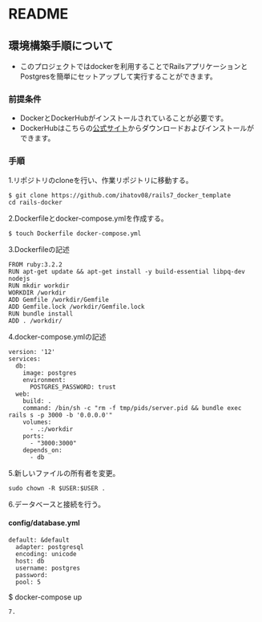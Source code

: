 # README

##  環境構築手順について
*  このプロジェクトではdockerを利用することでRailsアプリケーションとPostgresを簡単にセットアップして実行することができます。
### 前提条件
* DockerとDockerHubがインストールされていることが必要です。
* DockerHubはこちらの[公式サイト](https://hub.docker.com/)からダウンロードおよびインストールができます。
### 手順
1.リポジトリのcloneを行い、作業リポジトリに移動する。
```
$ git clone https://github.com/ihatov08/rails7_docker_template
cd rails-docker
```
2.Dockerfileとdocker-compose.ymlを作成する。
```
$ touch Dockerfile docker-compose.yml
```
3.Dockerfileの記述
```
FROM ruby:3.2.2
RUN apt-get update && apt-get install -y build-essential libpq-dev nodejs 
RUN mkdir workdir
WORKDIR /workdir
ADD Gemfile /workdir/Gemfile
ADD Gemfile.lock /workdir/Gemfile.lock
RUN bundle install
ADD . /workdir/
```
4.docker-compose.ymlの記述
```
version: '12'
services:
  db:
    image: postgres
    environment:
      POSTGRES_PASSWORD: trust
  web:
    build: .
    command: /bin/sh -c "rm -f tmp/pids/server.pid && bundle exec rails s -p 3000 -b '0.0.0.0'"
    volumes:
      - .:/workdir
    ports:
      - "3000:3000"
    depends_on:
      - db
```
5.新しいファイルの所有者を変更。
```
sudo chown -R $USER:$USER .
```

6.データベースと接続を行う。
#### config/database.yml
```
default: &default
  adapter: postgresql
  encoding: unicode 
  host: db
  username: postgres
  password:
  pool: 5
```

$ docker-compose up
```
7.
